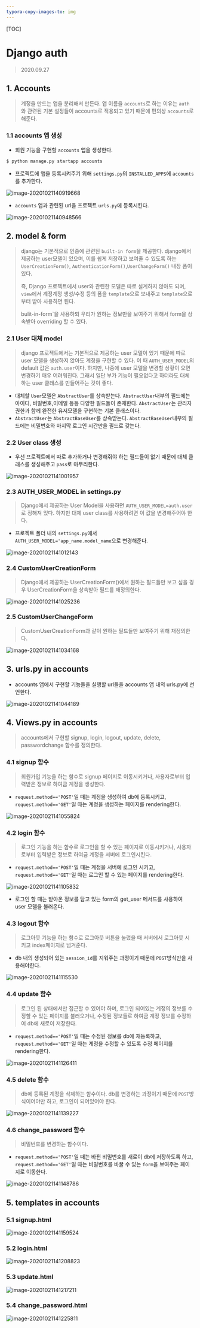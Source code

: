 ```yaml
---
typora-copy-images-to: img
---
```


[TOC]

# Django auth

> 2020.09.27



## 1. Accounts

> 계정을 만드는 앱을 분리해서 만든다. 앱 이름을 `accounts`로 하는 이유는 `auth`와 관련된 기본 설정들이 accounts로 적용되고 있기 때문에 편의상 `accounts`로 해준다.



### 1.1 accounts 앱 생성

- 회원 기능을 구현할 `accounts` 앱을 생성한다.

```bash
$ python manage.py startapp accounts
```

- 프로젝트에 앱을 등록시켜주기 위해 `settings.py`의 `INSTALLED_APPS`에 `accounts`를 추가한다.

![image-20201021140919668](.\img\image-20201021140919668.png)

- `accounts` 앱과 관련된 url을 프로젝트 `urls.py`에 등록시킨다.

![image-20201021140948566](.\img\image-20201021140948566.png)



## 2. model & form

> django는 기본적으로 인증에 관련된 `built-in form`을 제공한다. django에서 제공하는 user모델이 있으며, 이를 쉽게 저장하고 보여줄 수 있도록 하는 `UserCreationForm()`, `AuthenticationForm()`,`UserChangeForm()` 내장 폼이 있다.
>
> 즉, Django 프로젝트에서 user와 관련한 모델은 따로 설계하지 않아도 되며, `view`에서 계정계정 생성/수정 등의 폼을 `template`으로 보내주고 `template`으로부터 받아 사용하면 된다.
>
> bulit-in-form`을 사용하되 우리가 원하는 정보만을 보여주기 위해서 form을 상속받아 overriding 할 수 있다. 



### 2.1 User 대체 model

> django 프로젝트에서는 기본적으로 제공하는 user 모델이 있기 때문에 따로 user 모델을 생성하지 않아도 계정을 구현할 수 있다. 이 때 `AUTH_USER_MODEL`의 default 값은 `auth.user`이다. 하지만, 나중에 user 모델을 변경할 상황이 오면 변경하기 매우 어려워진다. 그래서 일단 부가 기능이 필요없다고 하더라도 대체하는 user 클래스를 만들어주는 것이 좋다.

- 대체할 `User`모델은 `AbstractUser`를 상속받는다. `AbstractUser`내부의 필드에는 아이디, 비밀번호,이메일 등등 다양한 필드들이 존재한다. `AbstractUser`는 관리자 권한과 함께 완전한 유저모델을 구현하는 기본 클래스이다.
- `AbstractUser`는 `AbstractBaseUser`를 상속받는다. `AbstractBaseUser`내부의 필드에는 비밀번호와 마지막 로그인 시간만을 필드로 갖는다.



### 2.2 User class 생성

- 우선 프로젝트에서 따로 추가하거나 변경해줘야 하는 필드들이 없기 때문에 대체 클래스를 생성해주고 `pass`로 마무리한다.

![image-20201021141001957](.\img\image-20201021141001957.png)



### 2.3 AUTH_USER_MODEL in settings.py

> Django에서 제공하는 User Model을 사용하면 `AUTH_USER_MODEL=auth.user`로 정해져 있다. 하지만 대체 user class를 사용하려면 이 값을 변경해주어야 한다.

- 프로젝트 폴더 내의 `settings.py`에서 `AUTH_USER_MODEL='app_name.model_name`으로 변경해준다.

![image-20201021141012143](.\img\image-20201021141012143.png)



### 2.4 CustomUserCreationForm

> Django에서 제공하는 UserCreationForm()에서 원하는 필드들만 보고 싶을 경우 UserCreationForm을 상속받아 필드를 재정의한다.

![image-20201021141025236](.\img\image-20201021141025236.png)



### 2.5 CustomUserChangeForm

> CustomUserCreationForm과 같이 원하는 필드들만 보여주기 위해 재정의한다.

![image-20201021141034168](img\image-20201021141034168.png)



## 3. urls.py in accounts

- accounts 앱에서 구현할 기능들을 실행할 url들을 accounts 앱 내의 urls.py에 선언한다.

![image-20201021141044189](img\image-20201021141044189.png)



## 4. Views.py in accounts

> accounts에서 구현할 signup, login, logout, update, delete, passwordchange 함수를 정의한다.

### 4.1 signup 함수

> 회원가입 기능을 하는 함수로 signup 페이지로 이동시키거나, 사용자로부터 입력받은 정보로 하여금 계정을 생성한다.

- `request.method=='POST'`일 때는 계정을 생성하여 db에 등록시키고, `request.method=='GET'`일 때는 계정을 생성하는 페이지를 rendering한다.

![image-20201021141055824](img\image-20201021141055824.png)



### 4.2 login 함수

> 로그인 기능을 하는 함수로 로그인을 할 수 있는 페이지로 이동시키거나, 사용자로부터 입력받은 정보로 하여금 계정을 서버에 로그인시킨다.

- `request.method=='POST'`일 때는 계정을 서버에 로그인 시키고, `request.method=='GET'`일 때는 로그인 할 수 있는 페이지를 rendering한다.

![image-20201021141105832](img\image-20201021141105832.png)

- 로그인 할 때는 받아온 정보를 담고 있는 form의 get_user 메서드를 사용하여 user 모델을 불러온다.



### 4.3 logout 함수

> 로그아웃 기능을 하는 함수로 로그아웃 버튼을 눌렀을 때 서버에서 로그아웃 시키고 index페이지로 넘겨준다. 

- db 내의 생성되어 있는 `session_id`를 지워주는 과정이기 때문에 `POST`방식만을 사용해야한다.

![image-20201021141115530](img\image-20201021141115530.png)



### 4.4 update 함수

> 로그인 된 상태에서만 접근할 수 있어야 하며, 로그인 되어있는 계정의 정보를 수정할 수 있는 페이지를 불러오거나, 수정된 정보들로 하여금 계정 정보를 수정하여 db에 새로이 저장한다.

- `request.method=='POST'`일 때는 수정된 정보를 db에 재등록하고, `request.method=='GET'`일 때는 계정을 수정할 수 있도록 수정 페이지를 rendering한다.

![image-20201021141126411](img\image-20201021141126411.png)



### 4.5 delete 함수

> db에 등록된 계정을 삭제하는 함수이다. db를 변경하는 과정이기 때문에 `POST`방식이어야만 하고, 로그인이 되어있어야 한다.

![image-20201021141139227](img\image-20201021141139227.png)



### 4.6 change_password 함수

> 비밀번호를 변경하는 함수이다. 

- `request.method=='POST'`일 때는 바뀐 비밀번호를 새로이 db에 저장하도록 하고, `request.method=='GET'`일 때는 비밀번호를 바꿀 수 있는 `form`을 보여주는 페이지로 이동한다.

![image-20201021141148786](img\image-20201021141148786.png)



## 5. templates in accounts



### 5.1 signup.html

![image-20201021141159524](img\image-20201021141159524.png)



### 5.2 login.html

![image-20201021141208823](img\image-20201021141208823.png)



### 5.3 update.html

![image-20201021141217211](img\image-20201021141217211.png)



### 5.4 change_password.html

![image-20201021141225811](img\image-20201021141225811.png)

